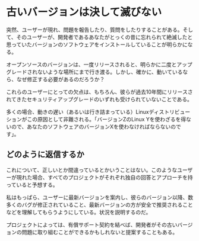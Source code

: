 # 古いバージョンは決して滅びない

突然、ユーザーが現れ、問題を報告したり、質問をしたりすることがある。そして、そのユーザーが、開発者であるあなたがとっくの昔に忘れられて絶滅したと思っていたバージョンのソフトウェアをインストールしていることが明らかになる。

オープンソースのバージョンは、一度リリースされると、明らかに二度とアップグレードされないような場所にまで行き渡る。しかし、確かに、動いているなら、なぜ修正する必要があるのだろうか？

これらのユーザーにとっての欠点は、もちろん、彼らが過去10年間にリリースされてきたセキュリティアップグレードのいずれも受けられていないことである。

多くの場合、動きの遅い（あるいは行き詰まっている）Linuxディストリビューションがこの原因として非難される。「バージョンZのLinux Yを使わざるを得ないので、あなたのソフトウェアのバージョンXを使わなければならないのです」。

## どのように返信するか

これについて、正しいとか間違っているとかいうことはない。このようなユーザーが現れた場合、すべてのプロジェクトがそれぞれ独自の回答とアプローチを持っていると予想する。

私はもっぱら、ユーザーに最新バージョンを案内し、彼らのバージョン以降、数多くのバグが修正されていること、最新バージョンの方が安全で推奨されることなどを理解してもらうようにしている。状況を説明するのだ。

プロジェクトによっては、有償サポート契約を結べば、開発者がその古いバージョンの問題に取り組むことができるかもしれないと提案することもある。
